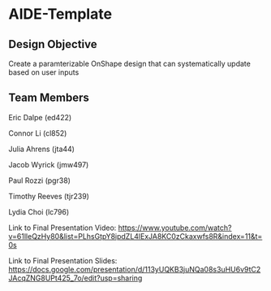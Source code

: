 # AIDE-Template

## Design Objective
Create a paramterizable OnShape design that can systematically update based on user inputs

## Team Members
Eric Dalpe (ed422)

Connor Li (cl852)

Julia Ahrens (jta44)

Jacob Wyrick (jmw497)

Paul Rozzi (pgr38)

Timothy Reeves (tjr239)

Lydia Choi (lc796)

Link to Final Presentation Video:
https://www.youtube.com/watch?v=61lleQzHy80&list=PLhsGtpY8ipdZL4lExJA8KC0zCkaxwfs8R&index=11&t=0s

Link to Final Presentation Slides:
https://docs.google.com/presentation/d/113yUQKB3juNQa08s3uHU6v9tC2JAcqZNG8UPt425_7o/edit?usp=sharing
